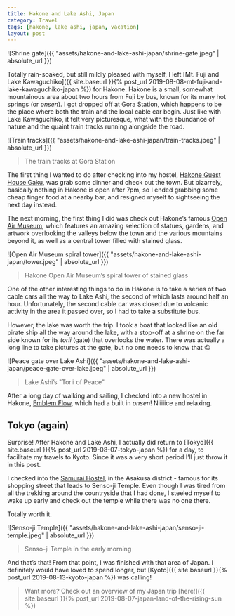 ```yaml
---
title: Hakone and Lake Ashi, Japan
category: Travel
tags: [hakone, lake ashi, japan, vacation]
layout: post
---
```


![Shrine gate]({{ "assets/hakone-and-lake-ashi-japan/shrine-gate.jpeg" | absolute_url }})

Totally rain-soaked, but still mildly pleased with myself, I left [Mt. Fuji and Lake Kawaguchiko]({{ site.baseurl }}{% post_url 2019-08-08-mt-fuji-and-lake-kawaguchiko-japan %}) for Hakone. Hakone is a small, somewhat mountainous area about two hours from Fuji by bus, known for its many hot springs (or *onsen*). I got dropped off at Gora Station, which happens to be the place where both the train and the local cable car begin. Just like with Lake Kawaguchiko, it felt very picturesque, what with the abundance of nature and the quaint train tracks running alongside the road. <!--more-->

![Train tracks]({{ "assets/hakone-and-lake-ashi-japan/train-tracks.jpeg" | absolute_url }})
> The train tracks at Gora Station

The first thing I wanted to do after checking into my hostel, [Hakone Guest House Gaku](https://www.hakonegaku.com/), was grab some dinner and check out the town. But bizarrely, basically nothing in Hakone is open after 7pm, so I ended grabbing some cheap finger food at a nearby bar, and resigned myself to sightseeing the next day instead.

The next morning, the first thing I did was check out Hakone’s famous [Open Air Museum](https://www.hakone-oam.or.jp/), which features an amazing selection of statues, gardens, and artwork overlooking the valleys below the town and the various mountains beyond it, as well as a central tower filled with stained glass.

![Open Air Museum spiral tower]({{ "assets/hakone-and-lake-ashi-japan/tower.jpeg" | absolute_url }})
> Hakone Open Air Museum’s spiral tower of stained glass

One of the other interesting things to do in Hakone is to take a series of two cable cars all the way to Lake Ashi, the second of which lasts around half an hour. Unfortunately, the second cable car was closed due to volcanic activity in the area it passed over, so I had to take a substitute bus.

However, the lake was worth the trip. I took a boat that looked like an old pirate ship all the way around the lake, with a stop-off at a shrine on the far side known for its *torii* (gate) that overlooks the water. There was actually a long line to take pictures at the gate, but no one needs to know that 😉

![Peace gate over Lake Ashi]({{ "assets/hakone-and-lake-ashi-japan/peace-gate-over-lake.jpeg" | absolute_url }})
> Lake Ashi’s "Torii of Peace"

After a long day of walking and sailing, I checked into a new hostel in Hakone, [Emblem Flow](http://emblemflow.com/), which had a built in *onsen*! Niiiiice and relaxing.

## Tokyo (again)

Surprise! After Hakone and Lake Ashi, I actually did return to [Tokyo]({{ site.baseurl }}{% post_url 2019-08-07-tokyo-japan %}) for a day, to facilitate my travels to Kyoto. Since it was a very short period I’ll just throw it in this post.

I checked into the [Samurai Hostel](https://samurai-hostel.tokyo/ja/), in the Asakusa district - famous for its shopping street that leads to Senso-ji Temple. Even though I was tired from all the trekking around the countryside that I had done, I steeled myself to wake up early and check out the temple while there was no one there.

Totally worth it.

![Senso-ji Temple]({{ "assets/hakone-and-lake-ashi-japan/senso-ji-temple.jpeg" | absolute_url }})
> Senso-ji Temple in the early morning

And that’s that! From that point, I was finished with that area of Japan. I definitely would have loved to spend longer, but [Kyoto]({{ site.baseurl }}{% post_url 2019-08-13-kyoto-japan %}) was calling!

> Want more? Check out an overview of my Japan trip [here!]({{ site.baseurl }}{% post_url 2019-08-07-japan-land-of-the-rising-sun %})